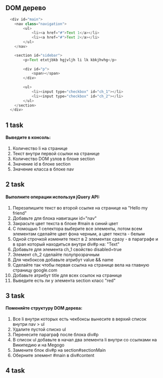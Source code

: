 ## DOM дерево

```javascript
  <div id="main">
    <nav class="navigation">
        <ul>
            <li><a href="#">Text 1</a></li>
            <li><a href="#">Text 2</a></li>
        </ul>
    </nav>

    <section id="sidebar">
        <p>Text etxtjbkb hgjvljh li lk kbkjhvhg</p>
        
        <div id="p">
            <span></span>
        </div>
        
        <ul>
            <li><input type="checkbox" id="ch_1"></li>
            <li><input type="checkbox" id="ch_2"></li>
        </ul>
    </section>
  </div>
```

## 1 task

#### Выведите в консоль:

1. Количество li на странице
2. Текст внутри первой ссылки на странице
3. Количество DOM узлов в блоке section
4. Значение id в блоке section
5. Значение класса в блоке nav

## 2 task

#### Выполните операции используя jQuery API:

1. Перезапишите текст во второй ссылке на странице на "Hello my friend"
2. Добавьте для блока навигации id="nav"
3. Закрасьте цвет текста в блоке #main в синий цвет
4. С помощью 1 селектора выберите все элементы, потом всем элементам сделайте цвет фона черным, а цвет текста - белым
5. Одной строчкой измените текст в 2 элементах сразу - в параграфе и в span который находиться внутри div#p на: "Text" 
6. Добавьте для элемента ch_1 свойство disabled=true
7. Элемент ch_2 сделайте полупрозрачным
8. Для чекбоксов добавьте атрибут value && name
9. Сделайте так чтобы первая ссылка на странице вела на главную страницу google.com
10. Добавьте атрибут title для всех ссылок на странице
11. Выведите есть ли у элемента section класс "red"

## 3 task
#### Поменяйте структуру DOM дерева:

1. Все li внутри которых есть чекбоксы вынесите в верхий список внутри nav > ul
2. Удалите пустой списко ul
3. Перенесите параграф после блока div#p
4. В список ul добавьте в начал два элемента li внутри со ссылками на Википедию и на Megogo
5. Замените блок div#p на section#sectionMain
6. Оберните элемент #main в div#content

## 4 task

